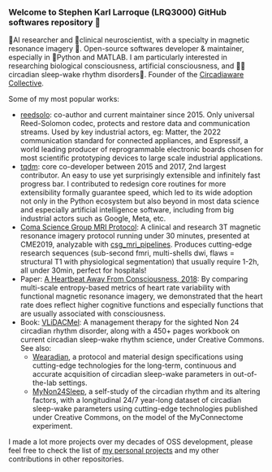### Welcome to Stephen Karl Larroque (LRQ3000) GitHub softwares repository 👋

🤖AI researcher and 🧠clinical neuroscientist, with a specialty in magnetic resonance imagery 🔎. Open-source softwares developer & maintainer, especially in 🐍Python and MATLAB. I am particularly interested in researching biological consciousness, artificial consciousness, and 🛌🏽circadian sleep-wake rhythm disorders🌙. Founder of the [Circadiaware Collective](https://github.com/circadiaware).

Some of my most popular works:
* [reedsolo](https://github.com/tomerfiliba-org/reedsolomon): co-author and current maintainer since 2015. Only universal Reed-Solomon codec, protects and restore data and communication streams. Used by key industrial actors, eg: Matter, the 2022 communication standard for connected appliances, and Espressif, a world leading producer of reprogrammable electronic boards chosen for most scientific prototyping devices to large scale industrial applications.
* [tqdm](https://github.com/tqdm/tqdm): core co-developer between 2015 and 2017, 2nd largest contributor. An easy to use yet surprisingly extensible and infinitely fast progress bar. I contributed to redesign core routines for more extensibility formally guarantee speed, which led to its wide adoption not only in the Python ecosystem but also beyond in most data science and especially artificial intelligence software, including from big industrial actors such as Google, Meta, etc.
* [Coma Science Group MRI Protocol](https://github.com/lrq3000/mri_protocol): A clinical and research 3T magnetic resonance imagery protocol running under 30 minutes, presented at CME2019, analyzable with [csg_mri_pipelines](https://github.com/lrq3000/csg_mri_pipelines). Produces cutting-edge research sequences (sub-second fmri, multi-shells dwi, flaws = structural T1 with physiological segmentation) that usually require 1-2h, all under 30min, perfect for hospitals!
* Paper: [A Heartbeat Away From Consciousness, 2018](https://pubmed.ncbi.nlm.nih.gov/30258400/): By comparing multi-scale entropy-based metrics of heart rate variability with functional magnetic resonance imagery, we demonstrated that the heart rate does reflect higher cognitive functions and especially functions that are usually associated with consciousness.
* Book: [VLiDACMel](https://circadiaware.github.io/VLiDACMel-entrainment-therapy-non24/SleepNon24VLiDACMel.html): A management therapy for the sighted Non 24 circadian rhythm disorder, along with a 450+ pages workbook on current circadian sleep-wake rhythm science, under Creative Commons. See also:
  * [Wearadian](https://github.com/Circadiaware/wearadian), a protocol and material design specifications using cutting-edge technologies for the long-term, continuous and accurate acquisition of circadian sleep-wake parameters in out-of-the-lab settings.
  * [MyNon24Sleep](https://figshare.com/projects/MyNon24_-_A_self-study_of_the_circadian_rhythm_and_its_altering_factors/101804), a self-study of the circadian rhythm and its altering factors, with a longitudinal 24/7 year-long dataset of circadian sleep-wake parameters using cutting-edge technologies published under Creative Commons, on the model of the MyConnectome experiment.

I made a lot more projects over my decades of OSS development, please feel free to check the list of [my personal projects](https://github.com/lrq3000?tab=repositories) and my other contributions in other repositories.

<!--
**lrq3000/lrq3000** is a ✨ _special_ ✨ repository because its `README.md` (this file) appears on your GitHub profile.

Here are some ideas to get you started:

- 🔭 I’m currently working on ...
- 🌱 I’m currently learning ...
- 👯 I’m looking to collaborate on ...
- 🤔 I’m looking for help with ...
- 💬 Ask me about ...
- 📫 How to reach me: ...
- 😄 Pronouns: ...
- ⚡ Fun fact: ...
-->
